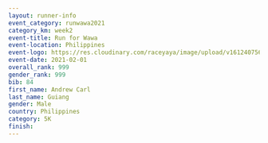 ```yaml
--- 
layout: runner-info 
event_category: runwawa2021 
category_km: week2 
event-title: Run for Wawa 
event-location: Philippines 
event-logo: https://res.cloudinary.com/raceyaya/image/upload/v1612407562/logo/2021/i-ran-wawa-logo_syijlo.jpg 
event-date: 2021-02-01 
overall_rank: 999
gender_rank: 999
bib: 84
first_name: Andrew Carl
last_name: Guiang
gender: Male
country: Philippines
category: 5K
finish: 
--- 
```

